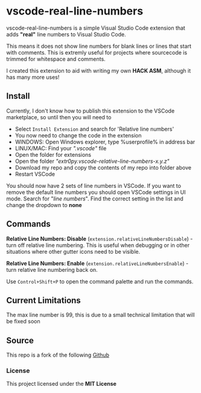 # vscode-real-line-numbers #

vscode-real-line-numbers is a simple Visual Studio Code extension that adds __"real"__ line numbers to Visual Studio Code.

This means it does not show line numbers for blank lines or lines that start with comments. This is extremly useful for projects where sourcecode is trimmed for whitespace and comments. 

I created this extension to aid with writing my own **HACK ASM**, although it has many more uses!

## Install ##

Currently, I don't know how to publish this extension to the VSCode marketplace, so until then you will need to 
- Select `Install Extension` and search for 'Relative line numbers'
- You now need to change the code in the extension
- WINDOWS: Open Windows explorer, type %userprofile% in address bar
- LINUX/MAC: Find your _".vscode"_ file
- Open the folder for extensions
- Open the folder *"extr0py.vscode-relative-line-numbers-x.y.z"*
- Download my repo and copy the contents of my repo into folder above
- Restart VSCode

You should now have 2 sets of line numbers in VSCode. If you want to remove the default line numbers you should open VSCode settings in UI mode. Search for "*line numbers*". Find the correct setting in the list and change the dropdown to **none**

## Commands ##

__Relative Line Numbers: Disable__ (`extension.relativeLineNumbersDisable`) - turn off relative line numbering. This is useful when debugging or in other situations where other gutter icons need to be visible.

__Relative Line Numbers: Enable__ (`extension.relativeLineNumbersEnable`) - turn relative line numbering back on.

Use `Control+Shift+P` to open the command palette and run the commands.

## Current Limitations ##
The max line number is 99, this is due to a small technical limitation that will be fixed soon

## Source ##
This repo is a fork of the following
[Github](https://github.com/extr0py/vscode-relative-line-numbers)

### License
This project licensed under the **MIT License**
